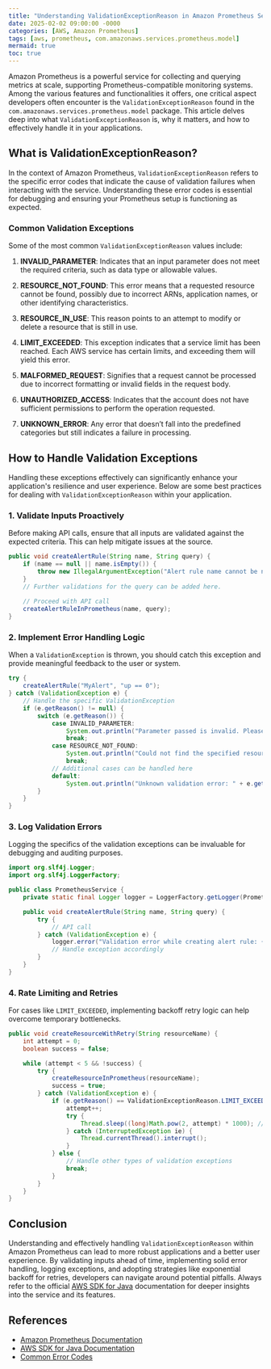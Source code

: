 ```yaml
---
title: "Understanding ValidationExceptionReason in Amazon Prometheus Services"
date: 2025-02-02 09:00:00 -0000
categories: [AWS, Amazon Prometheus]
tags: [aws, prometheus, com.amazonaws.services.prometheus.model]
mermaid: true
toc: true
---
```



Amazon Prometheus is a powerful service for collecting and querying metrics at scale, supporting Prometheus-compatible monitoring systems. Among the various features and functionalities it offers, one critical aspect developers often encounter is the `ValidationExceptionReason` found in the `com.amazonaws.services.prometheus.model` package. This article delves deep into what `ValidationExceptionReason` is, why it matters, and how to effectively handle it in your applications.

## What is ValidationExceptionReason?

In the context of Amazon Prometheus, `ValidationExceptionReason` refers to the specific error codes that indicate the cause of validation failures when interacting with the service. Understanding these error codes is essential for debugging and ensuring your Prometheus setup is functioning as expected. 

### Common Validation Exceptions

Some of the most common `ValidationExceptionReason` values include:

1. **INVALID_PARAMETER**: Indicates that an input parameter does not meet the required criteria, such as data type or allowable values.
  
2. **RESOURCE_NOT_FOUND**: This error means that a requested resource cannot be found, possibly due to incorrect ARNs, application names, or other identifying characteristics.

3. **RESOURCE_IN_USE**: This reason points to an attempt to modify or delete a resource that is still in use.

4. **LIMIT_EXCEEDED**: This exception indicates that a service limit has been reached. Each AWS service has certain limits, and exceeding them will yield this error.

5. **MALFORMED_REQUEST**: Signifies that a request cannot be processed due to incorrect formatting or invalid fields in the request body.

6. **UNAUTHORIZED_ACCESS**: Indicates that the account does not have sufficient permissions to perform the operation requested.

7. **UNKNOWN_ERROR**: Any error that doesn’t fall into the predefined categories but still indicates a failure in processing.

## How to Handle Validation Exceptions

Handling these exceptions effectively can significantly enhance your application's resilience and user experience. Below are some best practices for dealing with `ValidationExceptionReason` within your application.

### 1. Validate Inputs Proactively

Before making API calls, ensure that all inputs are validated against the expected criteria. This can help mitigate issues at the source.

```java
public void createAlertRule(String name, String query) {
    if (name == null || name.isEmpty()) {
        throw new IllegalArgumentException("Alert rule name cannot be null or empty.");
    }
    // Further validations for the query can be added here.
    
    // Proceed with API call
    createAlertRuleInPrometheus(name, query);
}
```

### 2. Implement Error Handling Logic

When a `ValidationException` is thrown, you should catch this exception and provide meaningful feedback to the user or system.

```java
try {
    createAlertRule("MyAlert", "up == 0");
} catch (ValidationException e) {
    // Handle the specific ValidationException
    if (e.getReason() != null) {
        switch (e.getReason()) {
            case INVALID_PARAMETER:
                System.out.println("Parameter passed is invalid. Please check your inputs.");
                break;
            case RESOURCE_NOT_FOUND:
                System.out.println("Could not find the specified resource.");
                break;
            // Additional cases can be handled here
            default:
                System.out.println("Unknown validation error: " + e.getMessage());
        }
    }
}
```

### 3. Log Validation Errors

Logging the specifics of the validation exceptions can be invaluable for debugging and auditing purposes.

```java
import org.slf4j.Logger;
import org.slf4j.LoggerFactory;

public class PrometheusService {
    private static final Logger logger = LoggerFactory.getLogger(PrometheusService.class);

    public void createAlertRule(String name, String query) {
        try {
            // API call
        } catch (ValidationException e) {
            logger.error("Validation error while creating alert rule: {}", e.getReason());
            // Handle exception accordingly
        }
    }
}
```

### 4. Rate Limiting and Retries

For cases like `LIMIT_EXCEEDED`, implementing backoff retry logic can help overcome temporary bottlenecks.

```java
public void createResourceWithRetry(String resourceName) {
    int attempt = 0;
    boolean success = false;

    while (attempt < 5 && !success) {
        try {
            createResourceInPrometheus(resourceName);
            success = true;
        } catch (ValidationException e) {
            if (e.getReason() == ValidationExceptionReason.LIMIT_EXCEEDED) {
                attempt++;
                try {
                    Thread.sleep((long)Math.pow(2, attempt) * 1000); // Exponential backoff
                } catch (InterruptedException ie) {
                    Thread.currentThread().interrupt();
                }
            } else {
                // Handle other types of validation exceptions
                break;
            }
        }
    }
}
```

## Conclusion

Understanding and effectively handling `ValidationExceptionReason` within Amazon Prometheus can lead to more robust applications and a better user experience. By validating inputs ahead of time, implementing solid error handling, logging exceptions, and adopting strategies like exponential backoff for retries, developers can navigate around potential pitfalls. Always refer to the official [AWS SDK for Java](https://docs.aws.amazon.com/sdk-for-java/latest/developer-guide/home.html) documentation for deeper insights into the service and its features.

## References

- [Amazon Prometheus Documentation](https://docs.aws.amazon.com/prometheus/latest/userguide/what-is.html)
- [AWS SDK for Java Documentation](https://docs.aws.amazon.com/sdk-for-java/latest/developer-guide/home.html)
- [Common Error Codes](https://docs.aws.amazon.com/AmazonCloudWatch/latest/monitoring/monitoring-troubleshooting.html)